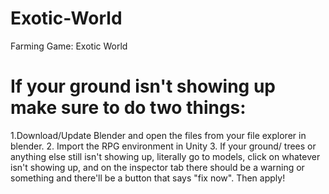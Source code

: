 # Exotic-World
Farming Game: Exotic World

# If your ground isn't showing up make sure to do two things:
1.Download/Update Blender and open the files from your file explorer in blender.
2. Import the  RPG environment in Unity
3. If your ground/ trees or anything else still isn't showing up, literally go to models, click on whatever isn't showing up, and on the inspector tab there should be a warning or something and there'll be a button that says "fix now". Then apply!
